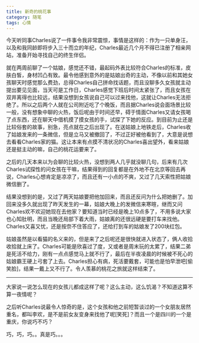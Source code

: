 ```yaml
---
title: 新奇的桃花事
category: 随笔
tags: 心情
---
```


今天听同事Charles说了一件事令我非常震惊，事情是这样的：作为一只单身汪，以及和我同龄即将步入三十而立的年纪，Charles最近几个月不得已注册了相亲网站，准备开始寻找自己的终生伴侣。

就在两周前聊了一个姑娘，感觉还不错，最起码外表比较符合Charles的标准，皮肤白皙，身材凹凸有致<!--more-->。最令他感到意外的是姑娘出奇的主动，不像以前和其她女孩聊天时感觉那么费劲，总得Charles自己拼命找话题，而且没聊多久女孩就主动提出要见见面，当天可是工作日，Charles感觉下班后时间太紧张了，而且女孩在双井离得也比较远，结果没想到女孩说自己可以过来找他，这就让Charles无法拒绝了。所以之后两个人就在公司附近吃了个晚饭，而且据Charles说会面场景比较一般，没有想象中聊的火热，饭后呢由于时间还早，碍于情面Charles又请女孩喝了点东西，还在聊天中借机摸了摸女孩的手，试探了下她的反应。到目前为止还是比较俗套的故事，别急，亮点就在之后出现了。在送姑娘上地铁走后，Charles收了姑娘发来的一条微信，但是立马又被撤回了，不过正好被他看到了，大意是说想去看看Charles家的猫。这让本来有点摸不清状况的Charles喜出望外，看来姑娘还是挺主动的嘛，自己的桃花运要来了。

之后的几天本来以为会聊的比较火热，没想到两人几乎就没聊几句，后来有几次Charles试探性的问女孩在干嘛，结果得到的回复都是在外地不在北京等回去再说，Charles心想肯定是凉凉了，而且还有一小点的不爽，又过了几天索性把姑娘微信删了。

结果没想到的是，又过了两天姑娘要把他加回来，而且还反问为什么把她删了。加回来没多久就出现了昨天发生的一幕，姑娘大晚上的发微信来寒暄，继而又问Charles欢不欢迎她现在去他家？要知道当时已经是晚上10点多了，不用多说大家也心知肚明，而且当晚还局部下着大雨，姑娘离的还很远硬是要打车来找他。Charles又喜又忧，还是按奈不住答应了，还给打到车的姑娘发了200块红包。

姑娘虽然是以看猫的名义来的，但是来了之后呢还是很快就进入状态了，俩人收拾收拾就上床了。Charles可能是欣喜过了度，又或者是周末玩的太累了，结果二弟是死活不给力，刚有一点点感觉马上就不行了，最后在半夜凌晨的时候被不死心的姑娘霸王硬上弓套了上去。Charles担心有病，死活要戴套，可能也是怕早泄吧[偷笑脸]，结果一戴上又不行了。令人羡慕的桃花之旅就这样结束了。

***
大家说一说怎么现在的女孩儿都成这样了呢？这么主动，这么饥渴？不知道这算不算一夜情呢？

之后听Charles说最令人惊奇的是，这个女孩和他之前短暂谈过的一个女朋友居然重名，都叫李欢，是不是前女友变身来找他了呢[笑死]？而且一个是四川的一个是重庆，你说巧不巧？

巧，巧，巧。。真是巧。。。